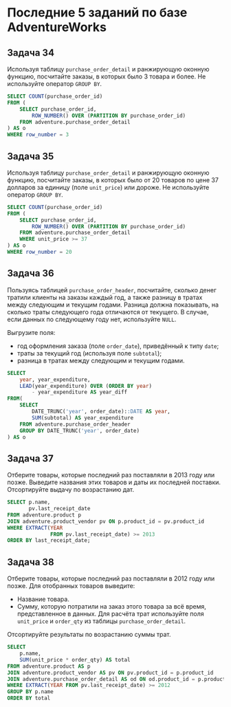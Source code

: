 # Последние 5 заданий по базе AdventureWorks

## Задача 34
Используя таблицу `purchase_order_detail` и ранжирующую оконную функцию, посчитайте заказы, в которых было 3 товара и более. Не используйте оператор `GROUP BY`.

```sql
SELECT COUNT(purchase_order_id)
FROM (
    SELECT purchase_order_id, 
        ROW_NUMBER() OVER (PARTITION BY purchase_order_id)
    FROM adventure.purchase_order_detail
) AS o
WHERE row_number = 3
```

## Задача 35
Используя таблицу `purchase_order_detail` и ранжирующую оконную функцию, посчитайте заказы, в которых было от 20 товаров по цене 37 долларов за единицу (поле `unit_price`) или дороже. Не используйте оператор `GROUP BY`.

```sql
SELECT COUNT(purchase_order_id)
FROM (
    SELECT purchase_order_id, 
        ROW_NUMBER() OVER (PARTITION BY purchase_order_id)
    FROM adventure.purchase_order_detail
    WHERE unit_price >= 37
) AS o
WHERE row_number = 20
```

## Задача 36
Пользуясь таблицей `purchase_order_header`, посчитайте, сколько денег тратили клиенты на заказы каждый год, а также разницу в тратах между следующим и текущим годами. Разница должна показывать, на сколько траты следующего года отличаются от текущего. В случае, если данных по следующему году нет, используйте `NULL`.

Выгрузите поля:
- год оформления заказа (поле `order_date`), приведённый к типу `date`;
- траты за текущий год (используя поле `subtotal`);
- разница в тратах между следующим и текущим годами.

```sql
SELECT
    year, year_expenditure,
    LEAD(year_expenditure) OVER (ORDER BY year) 
        - year_expenditure AS year_diff
FROM(
    SELECT 
        DATE_TRUNC('year', order_date)::DATE AS year,
        SUM(subtotal) AS year_expenditure
    FROM adventure.purchase_order_header
    GROUP BY DATE_TRUNC('year', order_date)
) AS o
```

## Задача 37
Отберите товары, которые последний раз поставляли в 2013 году или позже. Выведите названия этих товаров и даты их последней поставки. Отсортируйте выдачу по возрастанию дат.

```sql
SELECT p.name,
       pv.last_receipt_date
FROM adventure.product p
JOIN adventure.product_vendor pv ON p.product_id = pv.product_id
WHERE EXTRACT(YEAR
              FROM pv.last_receipt_date) >= 2013
ORDER BY last_receipt_date;
```

## Задача 38
Отберите товары, которые последний раз поставляли в 2012 году или позже. Для отобранных товаров выведите:
- Название товара.
- Сумму, которую потратили на заказ этого товара за всё время, представленное в данных. Для расчёта трат используйте поля `unit_price` и `order_qty` из таблицы `purchase_order_detail`.

Отсортируйте результаты по возрастанию суммы трат.

```sql
SELECT 
    p.name,
    SUM(unit_price * order_qty) AS total
FROM adventure.product AS p
JOIN adventure.product_vendor AS pv ON pv.product_id = p.product_id
JOIN adventure.purchase_order_detail AS od ON od.product_id = p.product_id
WHERE EXTRACT(YEAR FROM pv.last_receipt_date) >= 2012
GROUP BY p.name
ORDER BY total
```
